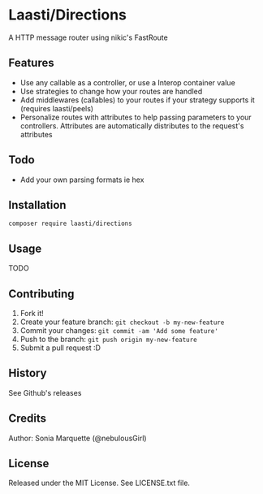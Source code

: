 # Laasti/Directions

A HTTP message router using nikic's FastRoute

## Features

* Use any callable as a controller, or use a Interop container value
* Use strategies to change how your routes are handled
* Add middlewares (callables) to your routes if your strategy supports it (requires laasti/peels)
* Personalize routes with attributes to help passing parameters to your controllers. Attributes are automatically distributes to the request's attributes


## Todo

* Add your own parsing formats ie hex

## Installation

```
composer require laasti/directions
```

## Usage

TODO

## Contributing

1. Fork it!
2. Create your feature branch: `git checkout -b my-new-feature`
3. Commit your changes: `git commit -am 'Add some feature'`
4. Push to the branch: `git push origin my-new-feature`
5. Submit a pull request :D

## History

See Github's releases

## Credits

Author: Sonia Marquette (@nebulousGirl)

## License

Released under the MIT License. See LICENSE.txt file.



